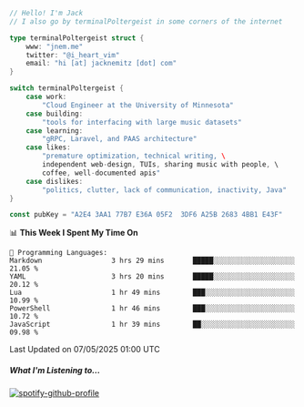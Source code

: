 ```go
// Hello! I'm Jack
// I also go by terminalPoltergeist in some corners of the internet

type terminalPoltergeist struct {
    www: "jnem.me"
    twitter: "@i_heart_vim"
    email: "hi [at] jacknemitz [dot] com"
}

switch terminalPoltergeist {
    case work:
        "Cloud Engineer at the University of Minnesota"
    case building:
        "tools for interfacing with large music datasets"
    case learning:
        "gRPC, Laravel, and PAAS architecture"
    case likes:
        "premature optimization, technical writing, \
        independent web-design, TUIs, sharing music with people, \
        coffee, well-documented apis"
    case dislikes:
        "politics, clutter, lack of communication, inactivity, Java"
}

const pubKey = "A2E4 3AA1 77B7 E36A 05F2  3DF6 A25B 2683 4BB1 E43F"
```

<!--START_SECTION:waka-->
📊 **This Week I Spent My Time On** 

```text
💬 Programming Languages: 
Markdown                 3 hrs 29 mins       █████░░░░░░░░░░░░░░░░░░░░   21.05 % 
YAML                     3 hrs 20 mins       █████░░░░░░░░░░░░░░░░░░░░   20.12 % 
Lua                      1 hr 49 mins        ███░░░░░░░░░░░░░░░░░░░░░░   10.99 % 
PowerShell               1 hr 46 mins        ███░░░░░░░░░░░░░░░░░░░░░░   10.72 % 
JavaScript               1 hr 39 mins        ██░░░░░░░░░░░░░░░░░░░░░░░   09.98 % 
```


 Last Updated on 07/05/2025 01:00 UTC
<!--END_SECTION:waka-->

##### What I'm Listening to...

[![spotify-github-profile](https://jnem.me/listening-item?maxAge=2592000)](https://jnem.me/listening)
